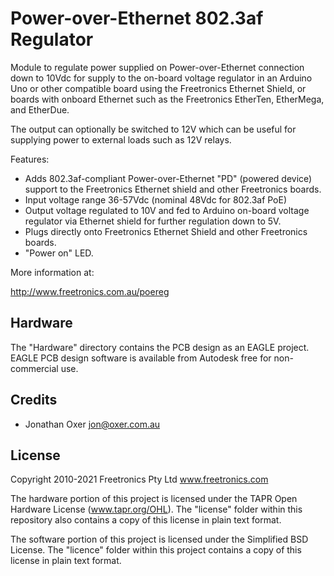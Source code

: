 Power-over-Ethernet 802.3af Regulator
=====================================

Module to regulate power supplied on Power-over-Ethernet connection
down to 10Vdc for supply to the on-board voltage regulator in an
Arduino Uno or other compatible board using the Freetronics Ethernet
Shield, or boards with onboard Ethernet such as the Freetronics
EtherTen, EtherMega, and EtherDue.

The output can optionally be switched to 12V which can be useful for
supplying power to external loads such as 12V relays.

Features:

 * Adds 802.3af-compliant Power-over-Ethernet "PD" (powered device)
   support to the Freetronics Ethernet shield and other Freetronics
   boards.
 * Input voltage range 36-57Vdc (nominal 48Vdc for 802.3af PoE)
 * Output voltage regulated to 10V and fed to Arduino on-board voltage
   regulator via Ethernet shield for further regulation down to 5V.
 * Plugs directly onto Freetronics Ethernet Shield and other
   Freetronics boards.
 * "Power on" LED.


More information at:

  http://www.freetronics.com.au/poereg


Hardware
--------
The "Hardware" directory contains the PCB design as an EAGLE project.
EAGLE PCB design software is available from Autodesk free for
non-commercial use.


Credits
-------
  * Jonathan Oxer <jon@oxer.com.au>


License
-------
Copyright 2010-2021 Freetronics Pty Ltd www.freetronics.com

The hardware portion of this project is licensed under the TAPR Open
Hardware License (www.tapr.org/OHL). The "license" folder within this
repository also contains a copy of this license in plain text format.

The software portion of this project is licensed under the Simplified
BSD License. The "licence" folder within this project contains a
copy of this license in plain text format.
